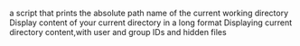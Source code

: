 a script that prints the absolute path name of the current working directory
Display content of your current directory in a long format
Displaying current directory content,with user and group IDs and hidden files
